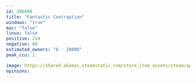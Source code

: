 ```yaml
---
id: 386690
title: "Fantastic Contraption"
windows: "true"
mac: "false"
linux: false
positive: 214
negative: 60
estimated_owners: "0 - 20000"
peak_ccu: 1

image: https://shared.akamai.steamstatic.com/store_item_assets/steam/apps/386690/header.jpg?t=1684873262
opinions:
---
```

